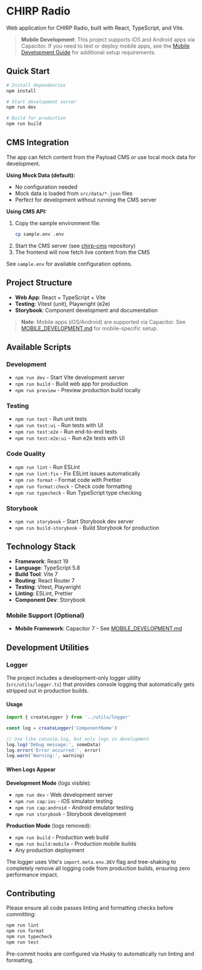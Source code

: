 # CHIRP Radio

Web application for CHIRP Radio, built with React, TypeScript, and Vite.

> **Mobile Development**: This project supports iOS and Android apps via Capacitor. If you need to test or deploy mobile apps, see the [Mobile Development Guide](./MOBILE_DEVELOPMENT.md) for additional setup requirements.

## Quick Start

```bash
# Install dependencies
npm install

# Start development server
npm run dev

# Build for production
npm run build
```

## CMS Integration

The app can fetch content from the Payload CMS or use local mock data for development.

**Using Mock Data (default):**

- No configuration needed
- Mock data is loaded from `src/data/*.json` files
- Perfect for development without running the CMS server

**Using CMS API:**

1. Copy the sample environment file:
   ```bash
   cp sample.env .env
   ```
2. Start the CMS server (see [chirp-cms](../chirp-cms) repository)
3. The frontend will now fetch live content from the CMS

See `sample.env` for available configuration options.

## Project Structure

- **Web App**: React + TypeScript + Vite
- **Testing**: Vitest (unit), Playwright (e2e)
- **Storybook**: Component development and documentation

> **Note**: Mobile apps (iOS/Android) are supported via Capacitor. See [MOBILE_DEVELOPMENT.md](./MOBILE_DEVELOPMENT.md) for mobile-specific setup.

## Available Scripts

### Development

- `npm run dev` - Start Vite development server
- `npm run build` - Build web app for production
- `npm run preview` - Preview production build locally

### Testing

- `npm run test` - Run unit tests
- `npm run test:ui` - Run tests with UI
- `npm run test:e2e` - Run end-to-end tests
- `npm run test:e2e:ui` - Run e2e tests with UI

### Code Quality

- `npm run lint` - Run ESLint
- `npm run lint:fix` - Fix ESLint issues automatically
- `npm run format` - Format code with Prettier
- `npm run format:check` - Check code formatting
- `npm run typecheck` - Run TypeScript type checking

### Storybook

- `npm run storybook` - Start Storybook dev server
- `npm run build-storybook` - Build Storybook for production

## Technology Stack

- **Framework**: React 19
- **Language**: TypeScript 5.8
- **Build Tool**: Vite 7
- **Routing**: React Router 7
- **Testing**: Vitest, Playwright
- **Linting**: ESLint, Prettier
- **Component Dev**: Storybook

### Mobile Support (Optional)

- **Mobile Framework**: Capacitor 7 - See [MOBILE_DEVELOPMENT.md](./MOBILE_DEVELOPMENT.md)

## Development Utilities

### Logger

The project includes a development-only logger utility (`src/utils/logger.ts`) that provides console logging that automatically gets stripped out in production builds.

#### Usage

```typescript
import { createLogger } from '../utils/logger'

const log = createLogger('ComponentName')

// Use like console.log, but only logs in development
log.log('Debug message:', someData)
log.error('Error occurred:', error)
log.warn('Warning:', warning)
```

#### When Logs Appear

**Development Mode** (logs visible):

- `npm run dev` - Web development server
- `npm run cap:ios` - iOS simulator testing
- `npm run cap:android` - Android emulator testing
- `npm run storybook` - Storybook development

**Production Mode** (logs removed):

- `npm run build` - Production web build
- `npm run build:mobile` - Production mobile builds
- Any production deployment

The logger uses Vite's `import.meta.env.DEV` flag and tree-shaking to completely remove all logging code from production builds, ensuring zero performance impact.

## Contributing

Please ensure all code passes linting and formatting checks before committing:

```bash
npm run lint
npm run format
npm run typecheck
npm run test
```

Pre-commit hooks are configured via Husky to automatically run linting and formatting.

